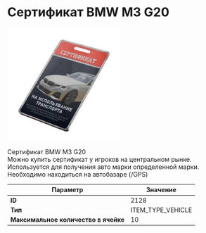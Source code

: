 # Сертификат BMW M3 G20

![Item Image](../img/2128.webp?raw=true)

Сертификат BMW M3 G20<br>Можно купить сертификат у игроков на центральном рынке.<br>Используется для получения авто марки определенной марки.<br>Необходимо находиться на автобазаре (/GPS)


| Параметр | Значение |
|----------|----------|
| **ID** | 2128 |
| **Тип** | ITEM_TYPE_VEHICLE |
| **Максимальное количество в ячейке** | 10 |

